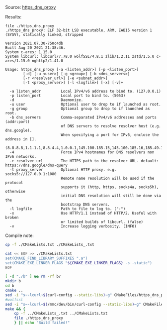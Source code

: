 Source: [https_dns_proxy](https://github.com/aarond10/https_dns_proxy)

Results:

	file ./https_dns_proxy
	./https_dns_proxy: ELF 32-bit LSB executable, ARM, EABI5 version 1 (SYSV), statically linked, stripped
	
	Version 2021.07.30-750c4db
	Built Aug 20 2021 21:38:46.
	System c-ares: 1.15.0
	System libcurl: libcurl/7.78.0 wolfSSL/4.8.1 zlib/1.2.11 zstd/1.5.0 c-ares/1.15.0 nghttp2/1.41.0
	


```
Usage: https_dns_proxy [-a <listen_addr>] [-p <listen_port>]
        [-d] [-u <user>] [-g <group>] [-b <dns_servers>]
        [-r <resolver_url>] [-e <subnet_addr>]
        [-t <proxy_server>] [-l <logfile>] [-x] [-v]+

  -a listen_addr         Local IPv4/v6 address to bind to. (127.0.0.1)
  -p listen_port         Local port to bind to. (5053)
  -d                     Daemonize.
  -u user                Optional user to drop to if launched as root.
  -g group               Optional group to drop to if launched as root.
  -b dns_servers         Comma-separated IPv4/v6 addresses and ports (addr:port)
                         of DNS servers to resolve resolver host (e.g. dns.google).
                         When specifying a port for IPv6, enclose the address in [].
                         (8.8.8.8,1.1.1.1,8.8.4.4,1.0.0.1,145.100.185.15,145.100.185.16,185.49.141.37)
  -4                     Force IPv4 hostnames for DNS resolvers non IPv6 networks.
  -r resolver_url        The HTTPS path to the resolver URL. default: https://dns.google/dns-query
  -t proxy_server        Optional HTTP proxy. e.g. socks5://127.0.0.1:1080
                         Remote name resolution will be used if the protocol
                         supports it (http, https, socks4a, socks5h), otherwise
                         initial DNS resolution will still be done via the
                         bootstrap DNS servers.
  -l logfile             Path to file to log to. ("-")
  -x                     Use HTTP/1.1 instead of HTTP/2. Useful with broken
                         or limited builds of libcurl. (false)
  -v                     Increase logging verbosity. (INFO)
```

Compile note:

```bash
cp -f ./CMakeLists.txt ./CMakeLists_.txt

cat << EOF >> ./CMakeLists.txt
set(CMAKE_FIND_LIBRARY_SUFFIXES ".a")
set(CMAKE_EXE_LINKER_FLAGS "${CMAKE_EXE_LINKER_FLAGS} -s -static")
EOF

[ -d "./b" ] && rm -rf b/
mkdir b
cd b
cmake ..
sed -i "s~-lcurl~$(curl-config --static-libs)~g" CMakeFiles/https_dns_proxy.dir/link.txt
#wolfssl
sed -i "s~-lcurl~$(/mmc/dev/bin/curl-config --static-libs)~g" CMakeFiles/https_dns_proxy.dir/link.txt
make && {
    cp -f ../CMakeLists_.txt ../CMakeLists.txt
    file ./https_dns_proxy
    } || echo "Build failed!"
```


